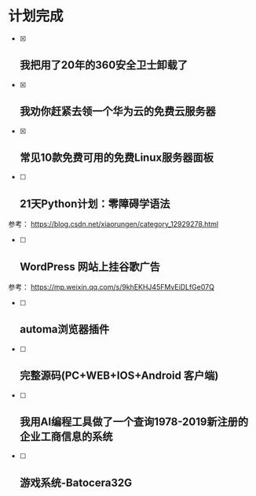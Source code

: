 # 计划完成

- [x] ## 我把用了20年的360安全卫士卸载了

- [x] ## 我劝你赶紧去领一个华为云的免费云服务器

- [x] ## 常见10款免费可用的免费Linux服务器面板

- [ ] ## 21天Python计划：零障碍学语法

参考： https://blog.csdn.net/xiaorungen/category_12929278.html



- [ ] ## WordPress 网站上挂谷歌广告

参考： https://mp.weixin.qq.com/s/9khEKHJ45FMvEiDLfGe07Q



- [ ] ## automa浏览器插件

- [ ] ## 完整源码(PC+WEB+IOS+Android 客户端)

- [ ] ## 我用AI编程工具做了一个查询1978-2019新注册的企业工商信息的系统

- [ ] ## 游戏系统-Batocera32G

